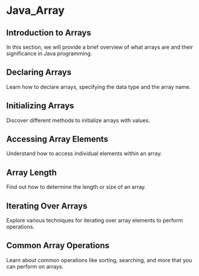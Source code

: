 # Java_Array
## Introduction to Arrays

In this section, we will provide a brief overview of what arrays are and their significance in Java programming.

## Declaring Arrays

Learn how to declare arrays, specifying the data type and the array name.

## Initializing Arrays

Discover different methods to initialize arrays with values.

## Accessing Array Elements

Understand how to access individual elements within an array.

## Array Length

Find out how to determine the length or size of an array.

## Iterating Over Arrays

Explore various techniques for iterating over array elements to perform operations.

## Common Array Operations

Learn about common operations like sorting, searching, and more that you can perform on arrays.
